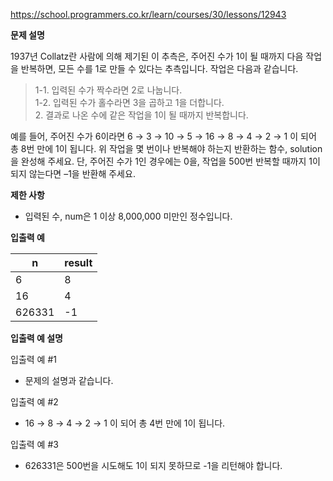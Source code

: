 https://school.programmers.co.kr/learn/courses/30/lessons/12943

**문제 설명**

1937년 Collatz란 사람에 의해 제기된 이 추측은, 주어진 수가 1이 될 때까지 다음 작업을 반복하면, 모든 수를 1로 만들 수 있다는 추측입니다. 작업은 다음과 같습니다.

>1-1. 입력된 수가 짝수라면 2로 나눕니다.<br>
>1-2. 입력된 수가 홀수라면 3을 곱하고 1을 더합니다.<br>
>2. 결과로 나온 수에 같은 작업을 1이 될 때까지 반복합니다.<br>

예를 들어, 주어진 수가 6이라면 6 → 3 → 10 → 5 → 16 → 8 → 4 → 2 → 1 이 되어 총 8번 만에 1이 됩니다. 위 작업을 몇 번이나 반복해야 하는지 반환하는 함수, solution을 완성해 주세요. 단, 주어진 수가 1인 경우에는 0을, 작업을 500번 반복할 때까지 1이 되지 않는다면 –1을 반환해 주세요.

**제한 사항**

- 입력된 수, num은 1 이상 8,000,000 미만인 정수입니다.

**입출력 예**

| n      | 	result |
|--------|---------|
| 6      | 	8      |
| 16     | 	4      |
| 626331 | 	-1     |

**입출력 예 설명**

입출력 예 #1

- 문제의 설명과 같습니다.

입출력 예 #2

- 16 → 8 → 4 → 2 → 1 이 되어 총 4번 만에 1이 됩니다.

입출력 예 #3

- 626331은 500번을 시도해도 1이 되지 못하므로 -1을 리턴해야 합니다.